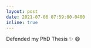 ```yaml
---
layout: post
date: 2021-07-06 07:59:00-0400
inline: true
---
```


Defended my PhD Thesis :sparkles: :smile:
